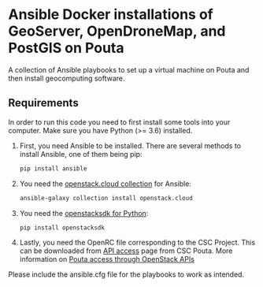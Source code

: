 # Ansible Docker installations of GeoServer, OpenDroneMap, and PostGIS on Pouta

A collection of Ansible playbooks to set up a virtual machine on Pouta and then install geocomputing software.

## Requirements

In order to run this code you need to first install some tools into your computer. Make sure you have Python (>= 3.6) installed.

1. First, you need Ansible to be installed. There are several methods to install Ansible, one of them being pip:
   ```bash
   pip install ansible
   ```
3. You need the [openstack.cloud collection](https://docs.ansible.com/ansible/latest/collections/openstack/cloud/index.html) for Ansible:
   ```bash
   ansible-galaxy collection install openstack.cloud
   ```
5. You need the [openstacksdk for Python](https://pypi.org/project/openstacksdk/):
   ```bash
   pip install openstacksdk
   ```
7. Lastly, you need the OpenRC file corresponding to the CSC Project. This can be downloaded from [API access](https://pouta.csc.fi/dashboard/project/api_access/) page from CSC Pouta. More information on [Pouta access through OpenStack APIs](https://docs.csc.fi/cloud/pouta/api-access/)


Please include the ansible.cfg file for the playbooks to work as intended.
